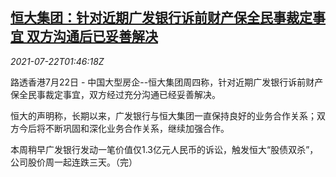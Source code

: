 <!--1626919264000-->
[恒大集团：针对近期广发银行诉前财产保全民事裁定事宜 双方沟通后已妥善解决](https://cn.reuters.com/article/evergrande-gdb-lawsuit-0722-idCNKBS2ES046)
------

<div><i>2021-07-22T01:46:18Z</i></div><p>路透香港7月22日 - 中国大型房企--恒大集团周四称，针对近期广发银行诉前财产保全民事裁定事宜，双方经过充分沟通已经妥善解决。</p><p>恒大的声明称，长期以来，广发银行与恒大集团一直保持良好的业务合作关系；双方今后将不断巩固和深化业务合作关系，继续加强合作。</p><p>本周稍早广发银行发动一笔价值仅1.3亿元人民币的诉讼，触发恒大“股债双杀”，公司股价周一起连跌三天。（完）</p>
